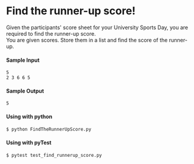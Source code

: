 # Find the runner-up score!

Given the participants' score sheet for your University Sports Day, you are required to find the runner-up score.<br>
You are given scores. Store them in a list and find the score of the runner-up.

#### Sample Input
```
5
2 3 6 6 5
```

#### Sample Output
```
5
```

#### Using with python
```bash
$ python FindTheRunnerUpScore.py
```

#### Using with pyTest
```bash
$ pytest test_find_runnerup_score.py
```
